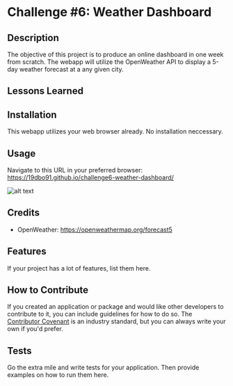 # Challenge #6: Weather Dashboard

## Description

The objective of this project is to produce an online dashboard in one week from scratch.
The webapp will utilize the OpenWeather API to display a 5-day weather forecast at a any given city.

## Lessons Learned


## Installation

This webapp utilizes your web browser already. No installation neccessary.


## Usage

Navigate to this URL in your preferred browser: https://19dbo91.github.io/challenge6-weather-dashboard/

![alt text](assets/images/screenshot.png)

## Credits

- OpenWeather: <https://openweathermap.org/forecast5>

## Features

If your project has a lot of features, list them here.

## How to Contribute

If you created an application or package and would like other developers to contribute to it, you can include guidelines for how to do so. The [Contributor Covenant](https://www.contributor-covenant.org/) is an industry standard, but you can always write your own if you'd prefer.

## Tests

Go the extra mile and write tests for your application. Then provide examples on how to run them here.